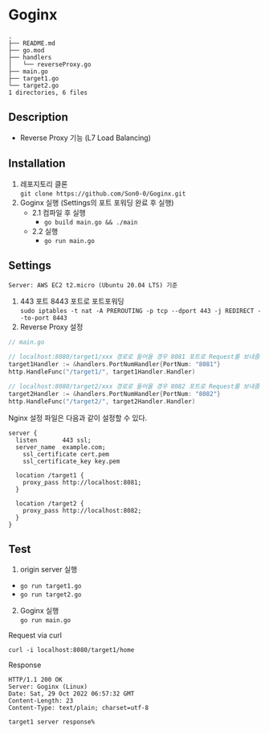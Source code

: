 # Goginx

```
.
├── README.md
├── go.mod
├── handlers
│   └── reverseProxy.go
├── main.go
├── target1.go
└── target2.go
1 directories, 6 files
```

## Description
- Reverse Proxy 기능 (L7 Load Balancing)

## Installation
1. 레포지토리 클론  
```git clone https://github.com/Son0-0/Goginx.git```
2. Goginx 실행 (Settings의 포트 포워딩 완료 후 실행)
    - 2.1 컴파일 후 실행
        - ```go build main.go && ./main```
    - 2.2 실행
        - ```go run main.go```

## Settings

```
Server: AWS EC2 t2.micro (Ubuntu 20.04 LTS) 기준
```

1. 443 포트 8443 포트로 포트포워딩  
```sudo iptables -t nat -A PREROUTING -p tcp --dport 443 -j REDIRECT --to-port 8443```
2. Reverse Proxy 설정

``` go
// main.go

// localhost:8080/target1/xxx 경로로 들어올 경우 8081 포트로 Request를 보내줌
target1Handler := &handlers.PortNumHandler{PortNum: "8081"}
http.HandleFunc("/target1/", target1Handler.Handler)

// localhost:8080/target2/xxx 경로로 들어올 경우 8082 포트로 Request를 보내줌
target2Handler := &handlers.PortNumHandler{PortNum: "8082"}
http.HandleFunc("/target2/", target2Handler.Handler)
```

Nginx 설정 파일은 다음과 같이 설정할 수 있다.

``` nginx
server {
  listen       443 ssl;
  server_name  example.com;
    ssl_certificate cert.pem
    ssl_certificate_key key.pem

  location /target1 {
    proxy_pass http://localhost:8081;
  }

  location /target2 {
    proxy_pass http://localhost:8082;
  }
}
```

## Test

1. origin server 실행  
- ```go run target1.go```
- ```go run target2.go```

2. Goginx 실행  
```go run main.go```

Request via curl
```
curl -i localhost:8080/target1/home
```

Response
```
HTTP/1.1 200 OK
Server: Goginx (Linux)
Date: Sat, 29 Oct 2022 06:57:32 GMT
Content-Length: 23
Content-Type: text/plain; charset=utf-8

target1 server response%
```
